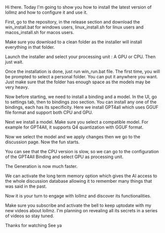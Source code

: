 Hi there. Today I'm going to show you how to install the latest version of lollmz and how to configure it and use it.

First, go to the repository, in the release section and download the win_install.bat for windows users, linux_install.sh for linux users and macos_install.sh for macos users.

Make sure you download to a clean folder as the installer will install everything in that folder.

Launch the installer and select your processing unit : A GPU or CPU. Then just wait.

Once the installation is done, just run win_run.bat file. The first time, you will be prompted to select a personal folder. You can put it anywhere you want. Just make sure that the folder has enough space as the models may be very heavy. 

Now before starting, we need to install a binding and a model.
In the UI, go to settings tab, then to bindings zoo section. You can install any one of the bindings, each has its specificity. Here we install GPT4all which uses GGUF file format and support both CPU and GPU.

Next we install a model. Make sure you select a compatible model. For example for GPT4All, it supports Q4 quantization with GGUF format.

Now we select the model and we apply changes then we go to the discussion page.
Now the fun starts.

You can see that the CPU version is slow, so we can go to the configuration of the GPT4All Binding and select GPU as processing unit.


The Generation is now much faster.


We can activate the long term memory option which gives the AI access to the whole discussion database allowing it to remember many things that was said in the past.

Now it is your turn to engage with lollmz and discover its functionalities.

Make sure you subscribe and activate the bell to keep uptodate with my new videos about lollmz. I'm planning on revealing all its secrets in a series of videos so stay tuned.

Thanks for watching
See ya